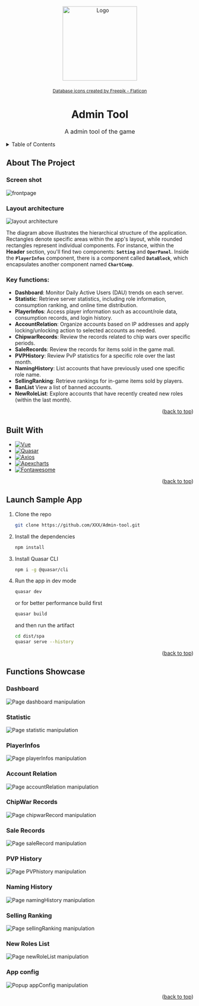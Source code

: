 <a name="readme-top"></a>

<!-- PROJECT LOGO -->
<br />
<div align="center">
  <a href="#">
    <img src="./public/about/logo.png" alt="Logo" width="200">
  </a>
  <div style="font-size:12px;margin:20px;">
    <a href="https://www.flaticon.com/free-icons/database" title="database icons">
      Database icons created by Freepik - Flaticon
    </a>
  </div>

  <h1 align="center">Admin Tool</h1>

  <p align="center" style="font-size:16px">
    A admin tool of the game
    <br />
  </p>
</div>


<!-- TABLE OF CONTENTS -->
<details>
  <summary>Table of Contents</summary>
  <ol>
    <li>
      <a href="#about-the-project">About The Project</a>
    </li>
    <li><a href="#built-with">Built With</a></li>
    <li>
      <a href="#launch-sample-app">Launch sample app</a>
    </li>
    <li><a href="#functions-showcase">Functions Showcase</a></li>
  </ol>
</details>


<!-- ABOUT THE PROJECT -->
## About The Project

### Screen shot
  ![frontpage](/public/about/frontpage.png)

### Layout architecture
  ![layout architecture](/public/about/admin_tool_arch.png)

  The diagram above illustrates the hierarchical structure of the application. Rectangles denote specific areas within the app's layout, while rounded rectangles represent individual components. For instance, within the **Header** section, you'll find two components: **`Setting`** and **`OperPanel`**. Inside the **`PlayerInfos`** component, there is a component called **`DataBlock`**, which encapsulates another component named **`ChartComp`**.

### Key functions:
* **Dashboard**: Monitor Daily Active Users (DAU) trends on each server.
* **Statistic**: Retrieve server statistics, including role information, consumption ranking, and online time distribution.
* **PlayerInfos**: Access player information such as account/role data, consumption records, and login history.
* **AccountRelation**: Organize accounts based on IP addresses and apply locking/unlocking action to selected accounts as needed.
* **ChipwarRecords**:  Review the records related to chip wars over specific periods.
* **SaleRecords**: Review the records for items sold in the game mall.
* **PVPHistory**: Review PvP statistics for a specific role over the last month.
* **NamingHistory**: List accounts that have previously used one specific role name.
* **SellingRanking**: Retrieve rankings for in-game items sold by players.
* **BanList**  View a list of banned accounts.
* **NewRoleList**: Explore accounts that have recently created new roles (within the last month).

<p align="right">(<a href="#readme-top">back to top</a>)</p>


## Built With

* [![Vue][Vue-badge]][Vue-url]
* [![Quasar][Quasar-badge]][Vue-url]
* [![Axios][Axios-badge]][Axios-url]
* [![Apexcharts][Apexcharts-badge]][Apexcharts-url]
* [![Fontawesome][Fontawesome-badge]][Fontawesome-url]

<p align="right">(<a href="#readme-top">back to top</a>)</p>


## Launch Sample App

1. Clone the repo
   ```sh
   git clone https://github.com/XXX/Admin-tool.git
   ```
2. Install the dependencies
   ```sh
   npm install
   ```
3. Install Quasar CLI
   ```sh
   npm i -g @quasar/cli
   ```
4. Run the app in dev mode
   ```sh
   quasar dev
   ```
   or for better performance build first
   ```sh
   quasar build
   ```
   and then run the artifact
   ```sh
   cd dist/spa
   quasar serve --history
   ```

<p align="right">(<a href="#readme-top">back to top</a>)</p>


## Functions Showcase

### Dashboard
![Page dashboard manipulation](/public/about/operation-SvrDashboard-min.gif)

### Statistic
![Page statistic manipulation](/public/about/operation-SvrStat-min.gif)

### PlayerInfos
![Page playerInfos manipulation](/public/about/operation-PlayerInfos-min.gif)

### Account Relation
![Page accountRelation manipulation](/public/about/operation-AcntRelation-min.gif)

### ChipWar Records
![Page chipwarRecord manipulation](/public/about/operation-ChipWar-min.gif)

### Sale Records
![Page saleRecord manipulation](/public/about/operation-ItemPurchase-min.gif)

### PVP History
![Page PVPhistory manipulation](/public/about/operation-PvpHistory-min.gif)

### Naming History
![Page namingHistory manipulation](/public/about/operation-NameHistory-min.gif)

### Selling Ranking
![Page sellingRanking manipulation](/public/about/operation-ItemSellRanking-min.gif)

### New Roles List
![Page newRoleList manipulation](/public/about/operation-NewRoleList-min.gif)

### App config
![Popup appConfig manipulation](/public/about/operation-AppConfig-min.gif)

<p align="right">(<a href="#readme-top">back to top</a>)</p>


<!-- MARKDOWN LINKS & IMAGES -->
<!-- https://www.markdownguide.org/basic-syntax/#reference-style-links -->
[product-screenshot]: images/screenshot.png

[Vue-badge]: https://img.shields.io/badge/Vue.js-35495E?style=for-the-badge&logo=vuedotjs&logoColor=4FC08D
[Vue-url]: https://vuejs.org/
[Quasar-badge]: https://img.shields.io/badge/Quasar-blue?style=for-the-badge&logo=quasar
[Quasar-url]: https://quasar.dev/
[Apexcharts-badge]: https://img.shields.io/badge/Apexcharts-lightblue?style=for-the-badge&label=%20
[Apexcharts-url]: https://apexcharts.com/
[Axios-badge]: https://img.shields.io/badge/Axios-purple?style=for-the-badge&logo=axios
[Axios-url]: https://axios-http.com/
[Fontawesome-badge]: https://img.shields.io/badge/Font_awesome-lightyellow?style=for-the-badge&logo=fontawesome
[Fontawesome-url]: https://fontawesome.com/

[Next.js]: https://img.shields.io/badge/next.js-000000?style=for-the-badge&logo=nextdotjs&logoColor=white
[Next-url]: https://nextjs.org/
[React.js]: https://img.shields.io/badge/React-20232A?style=for-the-badge&logo=react&logoColor=61DAFB
[React-url]: https://reactjs.org/
[Angular.io]: https://img.shields.io/badge/Angular-DD0031?style=for-the-badge&logo=angular&logoColor=white
[Angular-url]: https://angular.io/
[Bootstrap.com]: https://img.shields.io/badge/Bootstrap-563D7C?style=for-the-badge&logo=bootstrap&logoColor=white
[Bootstrap-url]: https://getbootstrap.com
[JQuery.com]: https://img.shields.io/badge/jQuery-0769AD?style=for-the-badge&logo=jquery&logoColor=white
[JQuery-url]: https://jquery.com
